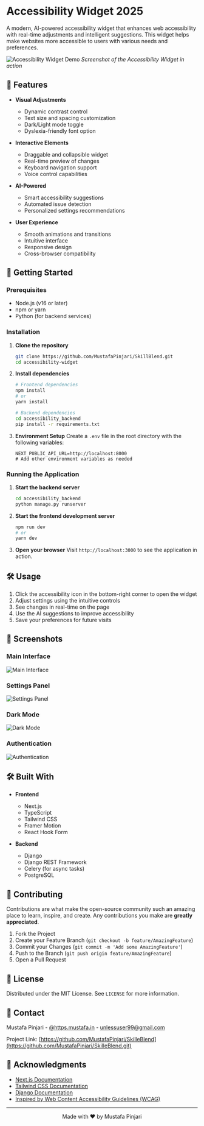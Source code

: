 # Accessibility Widget 2025

A modern, AI-powered accessibility widget that enhances web accessibility with real-time adjustments and intelligent suggestions. This widget helps make websites more accessible to users with various needs and preferences.

![Accessibility Widget Demo](/public/Dark.jpeg)
*Screenshot of the Accessibility Widget in action*

## 🌟 Features

- **Visual Adjustments**
  - Dynamic contrast control
  - Text size and spacing customization
  - Dark/Light mode toggle
  - Dyslexia-friendly font option

- **Interactive Elements**
  - Draggable and collapsible widget
  - Real-time preview of changes
  - Keyboard navigation support
  - Voice control capabilities

- **AI-Powered**
  - Smart accessibility suggestions
  - Automated issue detection
  - Personalized settings recommendations

- **User Experience**
  - Smooth animations and transitions
  - Intuitive interface
  - Responsive design
  - Cross-browser compatibility

## 🚀 Getting Started

### Prerequisites

- Node.js (v16 or later)
- npm or yarn
- Python (for backend services)

### Installation

1. **Clone the repository**
   ```bash
   git clone https://github.com/MustafaPinjari/SkillBlend.git
   cd accessibility-widget
   ```

2. **Install dependencies**
   ```bash
   # Frontend dependencies
   npm install
   # or
   yarn install

   # Backend dependencies
   cd accessibility_backend
   pip install -r requirements.txt
   ```

3. **Environment Setup**
   Create a `.env` file in the root directory with the following variables:
   ```env
   NEXT_PUBLIC_API_URL=http://localhost:8000
   # Add other environment variables as needed
   ```

### Running the Application

1. **Start the backend server**
   ```bash
   cd accessibility_backend
   python manage.py runserver
   ```

2. **Start the frontend development server**
   ```bash
   npm run dev
   # or
   yarn dev
   ```

3. **Open your browser**
   Visit `http://localhost:3000` to see the application in action.

## 🛠️ Usage

1. Click the accessibility icon in the bottom-right corner to open the widget
2. Adjust settings using the intuitive controls
3. See changes in real-time on the page
4. Use the AI suggestions to improve accessibility
5. Save your preferences for future visits

## 📸 Screenshots

### Main Interface
![Main Interface](/public/light.jpeg)

### Settings Panel
![Settings Panel](/public/setting.png)

### Dark Mode
![Dark Mode](/public/Dark.jpeg)

### Authentication
![Authentication](/public/auth.png)

## 🛠️ Built With

- **Frontend**
  - Next.js
  - TypeScript
  - Tailwind CSS
  - Framer Motion
  - React Hook Form

- **Backend**
  - Django
  - Django REST Framework
  - Celery (for async tasks)
  - PostgreSQL

## 🤝 Contributing

Contributions are what make the open-source community such an amazing place to learn, inspire, and create. Any contributions you make are **greatly appreciated**.

1. Fork the Project
2. Create your Feature Branch (`git checkout -b feature/AmazingFeature`)
3. Commit your Changes (`git commit -m 'Add some AmazingFeature'`)
4. Push to the Branch (`git push origin feature/AmazingFeature`)
5. Open a Pull Request

## 📄 License

Distributed under the MIT License. See `LICENSE` for more information.

## 📧 Contact

Mustafa Pinjari - [@https.mustafa.in](https://instagram.in/https.mustafa.in) - unlessuser99@gmail.com

Project Link: [https://github.com/MustafaPinjari/SkilleBlend](https://github.com/MustafaPinjari/SkilleBlend.git)

## 🙏 Acknowledgments

- [Next.js Documentation](https://nextjs.org/docs)
- [Tailwind CSS Documentation](https://tailwindcss.com/docs)
- [Django Documentation](https://docs.djangoproject.com/)
- [Inspired by Web Content Accessibility Guidelines (WCAG)](https://www.w3.org/WAI/standards-guidelines/wcag/)

---

<div align="center">
  Made with ❤️ by Mustafa Pinjari
</div>